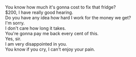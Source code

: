 
You know how much it's gonna cost to fix that fridge?       
$200, I have really good hearing.      
Do you have any idea how hard I work for the money we get?      
I'm sorry.      
I don't care how long it takes.      
You're gonna pay me back every cent of this.      
Yes, sir.      
I am very disappointed in you.      
You know if you cry, I can't enjoy your pain.      




